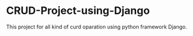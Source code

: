 # CRUD-Project-using-Django
 This project for all kind of curd oparation using python framework Django. 
